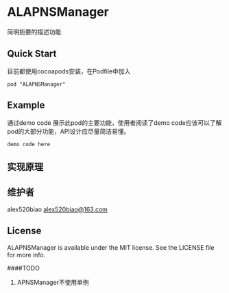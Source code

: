 # ALAPNSManager

简明扼要的描述功能


## Quick Start

目前都使用cocoapods安装，在Podfile中加入

```
pod "ALAPNSManager" 
```

## Example
通过demo code 展示此pod的主要功能，使用者阅读了demo code应该可以了解pod的大部分功能，API设计应尽量简洁易懂。

``` 
demo code here
```

## 实现原理


## 维护者

alex520biao <alex520biao@163.com>

## License

ALAPNSManager is available under the MIT license. See the LICENSE file for more info.


####TODO
1. APNSManager不使用单例
